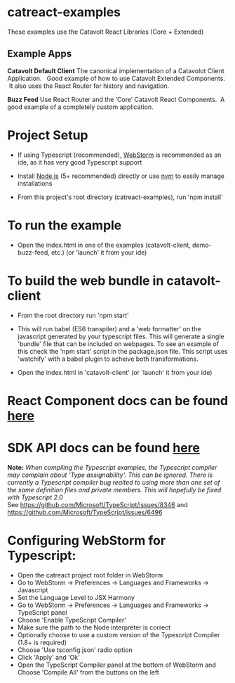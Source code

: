 catreact-examples
=================

These examples use the Catavolt React Libraries (Core + Extended)



## Example Apps

**Catavolt Default Client**
The canonical implementation of a Catavolot Client Application.   Good example of how to use Catavolt Extended Components.  It also uses the React Router for history and navigation.

**Buzz Feed**
Use React Router and the ‘Core’ Catavolt React Components.  A good example of a completely custom application.
                                                

# Project Setup

* If using Typescript (recommended), [WebStorm](https://www.jetbrains.com/webstorm/) is recommended as an ide, as it has very good Typescript support

* Install [Node.js](https://nodejs.org/en/) (5+ recommended) directly or use [nvm](https://github.com/creationix/nvm#installation) to easily manage installations
  
* From this project's root directory (catreact-examples), run 'npm install'  

# To run the example

* Open the index.html in one of the examples (catavolt-client, demo-buzz-feed, etc.) (or 'launch' it from your ide)


# To build the web bundle in catavolt-client

* From the root directory run 'npm start'

* This will run babel (ES6 transpiler) and a 'web formatter' on the javascript generated by your typescript files. This will generate a single 'bundle' file that can be included on webpages.  To see an example of this check the 'npm start' script in the package.json file.  This script uses 'watchify' with a babel plugin to acheive both transformations.

* Open the index.html in 'catavolt-client' (or 'launch' it from your ide)

# React Component docs can be found [here](https://rawgit.com/catavolt-oss/catreact-examples/master/docs/catreact/index.html)
# SDK API docs can be found [here](https://rawgit.com/catavolt-oss/catreact-examples/master/docs/catavolt-sdk/index.html)


**Note:** *When compiling the Typescript examples, the Typescript compiler may complain about 'Type assignability'.  This can be ignored.  There is currently a Typescript compiler bug realted to using more than one set of the same definition files and private members.  This will hopefully be fixed with Typescript 2.0*  
See https://github.com/Microsoft/TypeScript/issues/8346 and https://github.com/Microsoft/TypeScript/issues/6496


# Configuring WebStorm for Typescript:

* Open the catreact project root folder in WebStorm
* Go to WebStorm -> Preferences -> Languages and Frameworks -> Javascript
* Set the Language Level to JSX Harmony
* Go to WebStorm -> Preferences -> Languages and Frameworks -> TypeScript panel
* Choose 'Enable TypeScript Compiler'
* Make sure the path to the Node interpreter is correct
* Optionally choose to use a custom version of the Typescript Compiler (1.8+ is required)
* Choose 'Use tsconfig.json' radio option
* Click 'Apply' and 'Ok'
* Open the TypeScript Compiler panel at the bottom of WebStorm and Choose 'Compile All' from the buttons on the left

